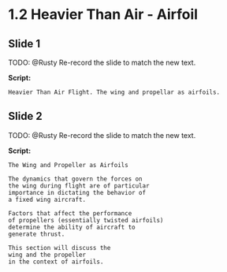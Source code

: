 # 1.2 Heavier Than Air - Airfoil

## Slide 1

TODO: @Rusty Re-record the slide to match the new text.

**Script:**
```
Heavier Than Air Flight. The wing and propellar as airfoils.
```


## Slide 2

TODO: @Rusty Re-record the slide to match the new text.

**Script:**
```
The Wing and Propeller as Airfoils

The dynamics that govern the forces on  
the wing during flight are of particular  
importance in dictating the behavior of  
a fixed wing aircraft.  

Factors that affect the performance  
of propellers (essentially twisted airfoils)  
determine the ability of aircraft to  
generate thrust.

This section will discuss the  
wing and the propeller  
in the context of airfoils.
```



